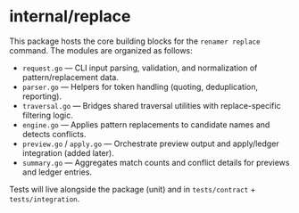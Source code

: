 # internal/replace

This package hosts the core building blocks for the `renamer replace` command. The modules are
organized as follows:

- `request.go` — CLI input parsing, validation, and normalization of pattern/replacement data.
- `parser.go` — Helpers for token handling (quoting, deduplication, reporting).
- `traversal.go` — Bridges shared traversal utilities with replace-specific filtering logic.
- `engine.go` — Applies pattern replacements to candidate names and detects conflicts.
- `preview.go` / `apply.go` — Orchestrate preview output and apply/ledger integration (added later).
- `summary.go` — Aggregates match counts and conflict details for previews and ledger entries.

Tests will live alongside the package (unit) and in `tests/contract` + `tests/integration`.
